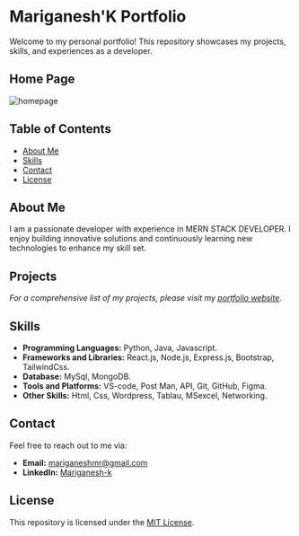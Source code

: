 # Mariganesh'K Portfolio

Welcome to my personal portfolio! This repository showcases my projects, skills, and experiences as a developer.

## Home Page
 ![homepage](https://github.com/Mari130803/mariganesh-portfolio/blob/main/public/front.png?raw=true)


## Table of Contents

- [About Me](#about-me)
- [Skills](#skills)
- [Contact](#contact)
- [License](#license)

## About Me

I am a passionate developer with experience in MERN STACK DEVELOPER. I enjoy building innovative solutions and continuously learning new technologies to enhance my skill set.

## Projects

*For a comprehensive list of my projects, please visit my [portfolio website](https://mariganesh.netlify.app/).*

## Skills

- **Programming Languages:** Python, Java, Javascript.
- **Frameworks and Libraries:** React.js, Node.js, Express.js, Bootstrap, TailwindCss.
- **Database:** MySql, MongoDB.
- **Tools and Platforms:** VS-code, Post Man, API, Git, GitHub, Figma.
- **Other Skills:** Html, Css, Wordpress, Tablau, MSexcel, Networking.

## Contact

Feel free to reach out to me via:

- **Email:** [mariganeshmr@gmail.com](mailto:mariganeshmr@gmail.com)
- **LinkedIn:** [Mariganesh-k](https://www.linkedin.com/in/mariganeshmr)

## License

This repository is licensed under the [MIT License](LICENSE).

